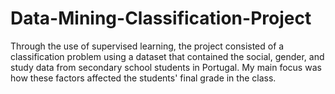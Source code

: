 # Data-Mining-Classification-Project

Through the use of supervised learning, the project consisted of a classification problem using a dataset that contained the social, gender, and study data from secondary school students
in Portugal. 
My main focus was how these factors affected the students' final grade in the class.
